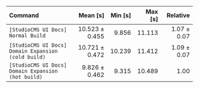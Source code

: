 | Command                                             |       Mean [s] | Min [s] | Max [s] |    Relative |
| :-------------------------------------------------- | -------------: | ------: | ------: | ----------: |
| `[StudioCMS UI Docs] Normal Build`                  | 10.523 ± 0.455 |   9.856 |  11.113 | 1.07 ± 0.07 |
| `[StudioCMS UI Docs] Domain Expansion (cold build)` | 10.721 ± 0.472 |  10.239 |  11.412 | 1.09 ± 0.07 |
| `[StudioCMS UI Docs] Domain Expansion (hot build)`  |  9.826 ± 0.462 |   9.315 |  10.489 |        1.00 |

